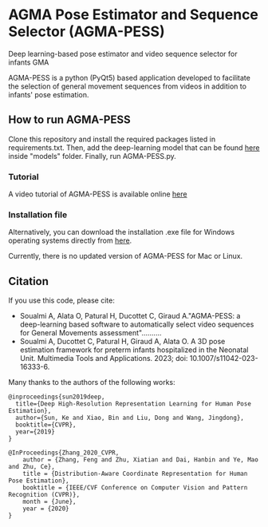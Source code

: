 # AGMA Pose Estimator and Sequence Selector (AGMA-PESS)
Deep learning-based pose estimator and video sequence selector for infants GMA

AGMA-PESS is a python (PyQt5) based application developed to facilitate the selection of general movement sequences from videos in addition to infants' pose estimation. 

## How to run AGMA-PESS
Clone this repository and install the required packages listed in requirements.txt. Then, add the deep-learning model that can be found [here](https://drive.google.com/file/d/1xGAS2eWaF1dyXPgikYAqVs8DZwf2xiIJ/view?usp=sharing) inside "models" folder. Finally, run AGMA-PESS.py. 

### Tutorial
A video tutorial of AGMA-PESS is available online [here]()

### Installation file
Alternatively, you can download the installation .exe file for Windows operating systems directly from [here](https://drive.google.com/file/d/19K-_r4U_X33Rd6XA4H7hHoP_5r_a4PgV/view?usp=sharing). 
 

Currently, there is no updated version of AGMA-PESS for Mac or Linux.
## Citation
If you use this code, please cite:
- Soualmi A, Alata O, Patural H, Ducottet C, Giraud A."AGMA-PESS: a deep-learning based software to automatically select video sequences for General Movements assessment"..........
- Soualmi A, Ducottet C, Patural H, Giraud A, Alata O. A 3D pose estimation framework for preterm infants hospitalized in the Neonatal Unit. Multimedia Tools and Applications. 2023; doi: 10.1007/s11042-023-16333-6.




Many thanks to the authors of the following works:
```
@inproceedings{sun2019deep,
  title={Deep High-Resolution Representation Learning for Human Pose Estimation},
  author={Sun, Ke and Xiao, Bin and Liu, Dong and Wang, Jingdong},
  booktitle={CVPR},
  year={2019}
}

@InProceedings{Zhang_2020_CVPR,
    author = {Zhang, Feng and Zhu, Xiatian and Dai, Hanbin and Ye, Mao and Zhu, Ce},
    title = {Distribution-Aware Coordinate Representation for Human Pose Estimation},
    booktitle = {IEEE/CVF Conference on Computer Vision and Pattern Recognition (CVPR)},
    month = {June},
    year = {2020}
}
```
